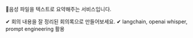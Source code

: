 📝음성 파일을 텍스트로 요약해주는 서비스입니다.

✔ 회의 내용을 잘 정리된 회의록으로 만들어보세요.
✔ langchain, openai whisper, prompt engineering 활용
